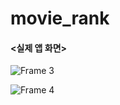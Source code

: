 # movie_rank
#### <실제 앱 화면>

![Frame 3](https://user-images.githubusercontent.com/42526264/147746780-e6db4c4a-516f-45b4-9660-81f7fd984115.png)

![Frame 4](https://user-images.githubusercontent.com/42526264/147746903-e30f9647-f6cd-4970-851f-bb842d56fdc3.png)
